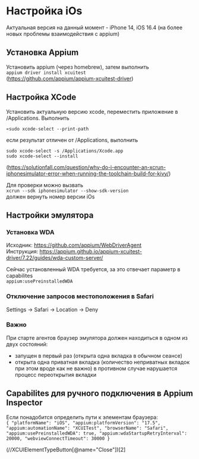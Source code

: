 # Настройка iOs

Актуальная версия на данный момент - iPhone 14, iOS 16.4 (на более новых проблемы взаимодействия с appium)

## Установка Appium
Установить appium (через homebrew), затем выполнить \
`appium driver install xcuitest` \
(https://github.com/appium/appium-xcuitest-driver)

## Настройка XCode

Установить актуальную версию xcode, переместить приложение в /Applications.
Выполнить

`«sudo xcode-select --print-path`

если результат отличен от /Applications, выполнить

`sudo xcode-select -s /Applications/Xcode.app` \
`sudo xcode-select --install`

(https://solutionfall.com/question/why-do-i-encounter-an-xcrun-iphonesimulator-error-when-running-the-toolchain-build-for-kivy/)

Для проверки можно вызвать \
`xcrun --sdk iphonesimulator --show-sdk-version` \
должен вернуть номер версии iOs

## Настройки эмулятора
### Установка WDA
Исходник:
https://github.com/appium/WebDriverAgent \
Инструкция:
https://appium.github.io/appium-xcuitest-driver/7.22/guides/wda-custom-server/

Сейчас установленный WDA требуется, за это отвечает параметр в capabilites \
`appium:usePreinstalledWDA`

### Отключение запросов местоположения в Safari
Settings -> Safari -> Location -> Deny

### Важно

При старте агентов браузер эмулятора должен находиться в одном из двух состояний:
- запущен в первый раз (открыта одна вкладка в обычном сеансе)
- открыта одна приватная вкладка (количество неприватных вкладок при этом вроде как не важно)
в противном случае нарушается процесс переоткрытия вкладки

## Capabilites для ручного подключения в Appium Inspector
Если понадобится определить пути к элементам браузера: \
`{
"platformName": "iOS",
"appium:platformVersion": "17.5",
"appium:automationName": "XCUITest",
"browserName": "Safari",
"appium:usePreinstalledWDA": true,
"appium:wdaStartupRetryInterval": 20000,
"webviewConnectTimeout": 30000
}`

(//XCUIElementTypeButton[@name="Close"])[2]

